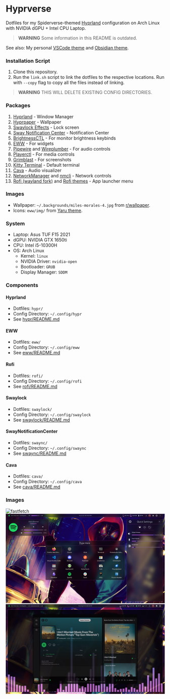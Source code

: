 # Hyprverse
Dotfiles for my Spiderverse-themed [Hyprland](https://hyprland.org) configuration on Arch Linux with NVIDIA dGPU + Intel CPU Laptop.

> **WARNING** Some information in this README is outdated.

See also: My personal [VSCode theme](https://github.com/harshkhandeparkar/personal-vscode-theme) and [Obsidian theme](https://github.com/harshkhandeparkar/personal-obsidian-theme).

### Installation Script
1. Clone this repository.
2. Run the `link.sh` script to link the dotfiles to the respective locations. Run with `--copy` flag to copy all the files instead of linking.
> **WARNING** THIS WILL DELETE EXISTING CONFIG DIRECTORIES.

### Packages
1. [Hyprland](https://hyprland.org) - Window Manager
2. [Hyprpaper](https://github.com/hyprwm/hyprpaper) - Wallpaper
3. [Swaylock Effects](https://github.com/mortie/swaylock-effects) - Lock screen
4. [Sway Notification Center](https://github.com/ErikReider/SwayNotificationCenter) - Notification Center
5. [BrightnessCTL](https://github.com/Hummer12007/brightnessctl) - For monitor brightness keybinds
6. [EWW](https://github.com/elkowar/eww) - For widgets
7. [Pipewire](https://wiki.archlinux.org/title/PipeWire) and [Wireplumber](https://wiki.archlinux.org/title/WirePlumber) - For audio controls
8. [Playerctl](https://github.com/altdesktop/playerctl) - For media controls
9. [Grimblast](https://github.com/hyprwm/contrib#grimblast) - For screenshots
10. [Kitty Terminal](https://github.com/kovidgoyal/kitty) - Default terminal
11. [Cava](https://github.com/karlstav/cava) - Audio visualizer
12. [NetworkManager](https://wiki.archlinux.org/title/NetworkManager) and [nmcli](https://wiki.archlinux.org/title/NetworkManager#nmcli_examples) - Network controls
13. [Rofi (wayland fork)](https://github.com/lbonn/rofi) and [Rofi themes](https://github.com/lbonn/rofi/tree/wayland/themes) - App launcher menu

### Images
- Wallpaper: `~/.backgrounds/miles-morales-4.jpg` from [r/wallpaper](https://www.reddit.com/r/wallpaper/comments/11hnhad/3840x2160_miles_morales/).
- Icons: `eww/img/` from [Yaru theme](https://github.com/ubuntu/yaru).

### System
- Laptop: Asus TUF F15 2021
- dGPU: NVIDIA GTX 1650ti
- CPU: Intel i5-10300H
- OS: Arch Linux
	- Kernel: `linux`
	- NVIDIA Driver: `nvidia-open`
	- Bootloader: `GRUB`
	- Display Manager: `SDDM`

### Components
#### Hyprland
- Dotfiles: `hypr/`
- Config Directory: `~/.config/hypr`
- See [hypr/README.md](./hypr/README.md)

#### EWW
- Dotfiles: `eww/`
- Config Directory: `~/.config/eww`
- See [eww/README.md](./eww/README.md)

#### Rofi
- Dotfiles: `rofi/`
- Config Directory: `~/.config/rofi`
- See [rofi/README.md](./rofi/README.md)

#### Swaylock
- Dotfiles: `swaylock/`
- Config Directory: `~/.config/swaylock`
- See [swaylock/README.md](./swaylock/README.md)

#### SwayNotificationCenter
- Dotfiles: `swaync/`
- Config Directory: `~/.config/swaync`
- See [swaync/README.md](./swaync/README.md)

#### Cava
- Dotfiles: `cava/`
- Config Directory: `~/.config/cava`
- See [cava/README.md](./cava/README.md)

### Images
![fastfetch](img/fastfetch.png)
![rofi](img/rofi.png)
![cava-spotify](img/cava-spotify.png)